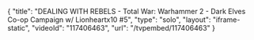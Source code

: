 {
    "title": "DEALING WITH REBELS  - Total War: Warhammer 2 - Dark Elves Co-op Campaign w\/ Lionheartx10 #5",
    "type": "solo",
    "layout": "iframe-static",
    "videoId": "117406463",
    "url": "\/tvpembed\/117406463"
}